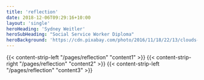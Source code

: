 ```yaml
---
title: 'reflection'
date: 2018-12-06T09:29:16+10:00
layout: 'single'
heroHeading: 'Sydney Weitler'
heroSubHeading: "Social Service Worker Diploma"
heroBackground: 'https://cdn.pixabay.com/photo/2016/11/18/22/13/clouds-1837129_960_720.jpg'
---
```

{{< content-strip-left "/pages/reflection" "content1" >}}
{{< content-strip-right "/pages/reflection" "content2" >}}
{{< content-strip-left "/pages/reflection" "content3" >}}
